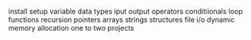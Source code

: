 install setup
variable
data types 
iput output
operators
conditiionals
loop
functions
recursion
pointers
arrays
strings
structures
file i/o
dynamic memory allocation
one to two projects